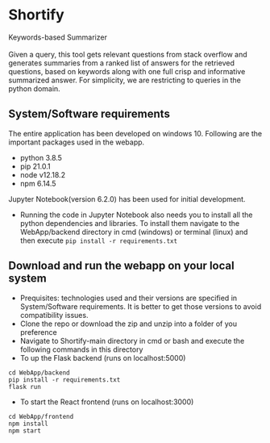 # Shortify
Keywords-based Summarizer
<br>
<br>
Given a query, this tool gets relevant questions from stack overflow and generates summaries from a ranked list of answers for the retrieved questions, based on keywords along with one full crisp and informative summarized answer. For simplicity, we are restricting to queries in the python domain.

## System/Software requirements
The entire application has been developed on windows 10. Following are the important packages used in the webapp.

- python 3.8.5
- pip 21.0.1
- node v12.18.2
- npm 6.14.5

Jupyter Notebook(version 6.2.0) has been used for initial development.

- Running the code in Jupyter Notebook also needs you to install all the python dependencies and libraries. To install them navigate to the WebApp/backend directory in cmd (windows) or terminal (linux) and then execute ```pip install -r requirements.txt```

## Download and run the webapp on your local system
- Prequisites: technologies used and their versions are specified in System/Software requirements. It is better to get those versions to avoid compatibility issues.
- Clone the repo or download the zip and unzip into a folder of you preference
- Navigate to Shortify-main directory in cmd or bash and execute the following commands in this directory
- To up the Flask backend (runs on localhost:5000)
```
cd WebApp/backend
pip install -r requirements.txt
flask run
```
- To start the React frontend (runs on localhost:3000)
```
cd WebApp/frontend
npm install
npm start
```
